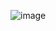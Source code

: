 ![image](https://user-images.githubusercontent.com/98709351/161202258-4afeb5ec-1145-4d70-afc0-35c341f45a54.png)
